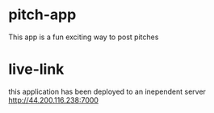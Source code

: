 # pitch-app
This app is a fun exciting way to post pitches 
# live-link
this application has been deployed to an inependent server http://44.200.116.238:7000
